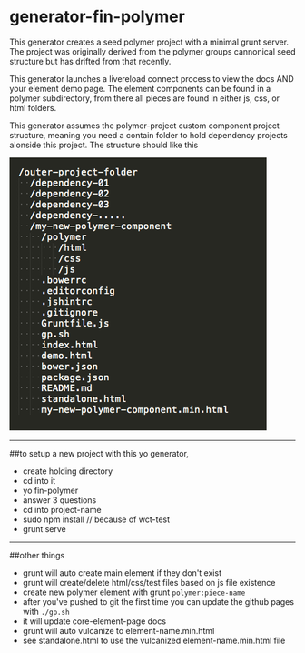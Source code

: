 generator-fin-polymer
================

This generator creates a seed polymer project with a minimal grunt server.  The project was originally derived from the polymer groups cannonical seed structure but has drifted from that recently.

This generator launches a livereload connect process to view the docs AND your element demo page.  The element components can be found in a polymer subdirectory, from there all pieces are found in either js, css, or html folders. 

This generator assumes the polymer-project custom component project structure, meaning you need a contain folder to hold dependency projects alonside this project.  The structure should like this

<img src="images/project-structure.png" alt="screenshot">

----

##to setup a new project with this yo generator, 
  * create holding directory
  * cd into it
  * yo fin-polymer
  * answer 3 questions 
  * cd into project-name
  * sudo npm install // because of wct-test
  * grunt serve
-------

##other things
* grunt will auto create main element if they don't exist
* grunt will create/delete html/css/test files based on js file existence
* create new polymer element with grunt ```polymer:piece-name```
* after you've pushed to git the first time you can update the github pages with ```./gp.sh```
* it will update core-element-page docs
* grunt will auto vulcanize to element-name.min.html
* see standalone.html to use the vulcanized element-name.min.html file
